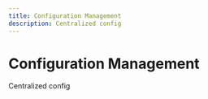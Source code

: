 ```yaml
---
title: Configuration Management
description: Centralized config
---
```


# Configuration Management

Centralized config